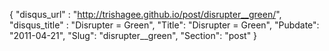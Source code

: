 {
 "disqus_url" : "http://trishagee.github.io/post/disrupter__green/",
 "disqus_title" : "Disrupter = Green",
 "Title": "Disrupter = Green",
 "Pubdate": "2011-04-21",
 "Slug": "disrupter__green",
 "Section": "post"
}

